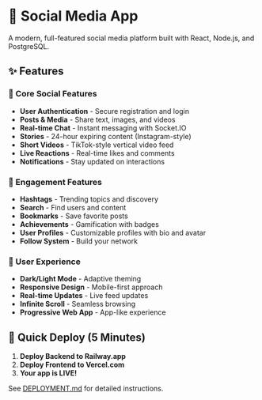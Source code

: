 # 🌟 Social Media App

A modern, full-featured social media platform built with React, Node.js, and PostgreSQL.

## ✨ Features

### 📱 Core Social Features
- **User Authentication** - Secure registration and login
- **Posts & Media** - Share text, images, and videos
- **Real-time Chat** - Instant messaging with Socket.IO
- **Stories** - 24-hour expiring content (Instagram-style)
- **Short Videos** - TikTok-style vertical video feed
- **Live Reactions** - Real-time likes and comments
- **Notifications** - Stay updated on interactions

### 🎯 Engagement Features
- **Hashtags** - Trending topics and discovery
- **Search** - Find users and content
- **Bookmarks** - Save favorite posts
- **Achievements** - Gamification with badges
- **User Profiles** - Customizable profiles with bio and avatar
- **Follow System** - Build your network

### 🎨 User Experience
- **Dark/Light Mode** - Adaptive theming
- **Responsive Design** - Mobile-first approach
- **Real-time Updates** - Live feed updates
- **Infinite Scroll** - Seamless browsing
- **Progressive Web App** - App-like experience

## 🚀 Quick Deploy (5 Minutes)

1. **Deploy Backend to Railway.app**
2. **Deploy Frontend to Vercel.com** 
3. **Your app is LIVE!**

See [DEPLOYMENT.md](DEPLOYMENT.md) for detailed instructions.
